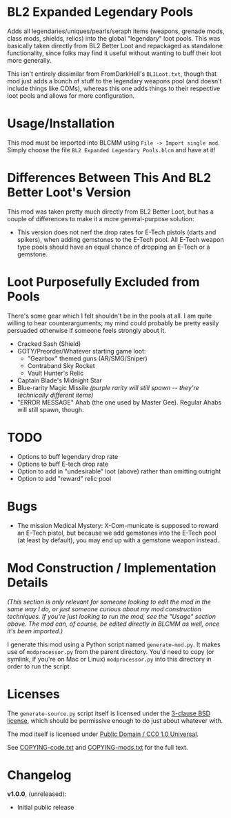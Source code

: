 BL2 Expanded Legendary Pools
============================

Adds all legendaries/uniques/pearls/seraph items (weapons,
grenade mods, class mods, shields, relics) into the global "legendary" loot
pools.  This was basically taken directly from BL2 Better Loot and
repackaged as standalone functionality, since folks may find it useful
without wanting to buff their loot more generally.

This isn't entirely dissimilar from FromDarkHell's `BL1Loot.txt`, though
that mod just adds a bunch of stuff to the legendary weapons pool (and
doesn't include things like COMs), whereas this one adds things to their
respective loot pools and allows for more configuration.

Usage/Installation
==================

This mod must be imported into BLCMM using `File -> Import single mod`.
Simply choose the file `BL2 Expanded Legendary Pools.blcm` and have at it!

Differences Between This And BL2 Better Loot's Version
======================================================

This mod was taken pretty much directly from BL2 Better Loot, but has a
couple of differences to make it a more general-purpose solution:

* This version does not nerf the drop rates for E-Tech pistols (darts and
  spikers), when adding gemstones to the E-Tech pool.  All E-Tech weapon
  type pools should have an equal chance of dropping an E-Tech or a
  gemstone.

Loot Purposefully Excluded from Pools
=====================================

There's some gear which I felt shouldn't be in the pools at all.  I am
quite willing to hear counterarguments; my mind could probably be pretty
easily persuaded otherwise if someone feels strongly about it.

* Cracked Sash (Shield)
* GOTY/Preorder/Whatever starting game loot:
  * "Gearbox" themed guns (AR/SMG/Sniper)
  * Contraband Sky Rocket
  * Vault Hunter's Relic
* Captain Blade's Midnight Star
* Blue-rarity Magic Missile *(purple rarity will still spawn -- they're
  technically different items)*
* "ERROR MESSAGE" Ahab (the one used by Master Gee).  Regular Ahabs will
  still spawn, though.

TODO
====

* Options to buff legendary drop rate
* Options to buff E-tech drop rate
* Option to add in "undesirable" loot (above) rather than omitting outright
* Option to add "reward" relic pool

Bugs
====

* The mission Medical Mystery: X-Com-municate is supposed to reward an
  E-Tech pistol, but because we add gemstones into the E-Tech pool (at least
  by default), you may end up with a gemstone weapon instead.

Mod Construction / Implementation Details
=========================================

*(This section is only relevant for someone looking to edit the mod in the
same way I do, or just someone curious about my mod construction techniques.
If you're just looking to run the mod, see the "Usage" section above.  The
mod can, of course, be edited directly in BLCMM as well, once it's
been imported.)*

I generate this mod using a Python script named `generate-mod.py`.  It
makes use of `modprocessor.py` from the parent directory.  You'd need to copy
(or symlink, if you're on Mac or Linux) `modprocessor.py` into this directory
in order to run the script.

Licenses
========

The `generate-source.py` script itself is licensed under the
[3-clause BSD license](https://opensource.org/licenses/BSD-3-Clause),
which should be permissive enough to do just about whatever with.

The mod itself is licensed under
[Public Domain / CC0 1.0 Universal](https://creativecommons.org/publicdomain/zero/1.0/).

See [COPYING-code.txt](../COPYING-code.txt) and [COPYING-mods.txt](../COPYING-mods.txt)
for the full text.

Changelog
=========

**v1.0.0**, (unreleased):
 * Initial public release
